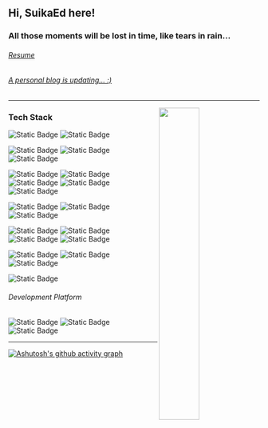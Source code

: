 ## Hi, SuikaEd here!  

### All those moments will be lost in time, like tears in rain...  

###### [Resume](https://suikaed.github.io/Resmue/)
###### [A personal blog is updating... :)](https://suikaed.github.io/)  

<!--
![Metrics](https://metrics.lecoq.io/SuikaEd?template=classic&base.community=0&base.repositories=0&base.metadata=0&isocalendar=1&base=header%2C%20activity%2C%20community%2C%20repositories%2C%20metadata&base.indepth=false&base.hireable=false&base.skip=false&isocalendar=false&isocalendar.duration=half-year&config.timezone=Asia%2FShanghai)  
-------
-->
<!--
[![Anurag's GitHub stats](https://github-readme-stats.vercel.app/api?username=SuikaEd&count_private=true&theme=bear&count_private=true)](https://github.com/SuikaEd/github-readme-stats)
-->

-------

<div>
<img width="40%" align="right" src="https://github-readme-stats.vercel.app/api/top-langs/?username=SuikaEd&layout=compact&theme=bear&hide=scss,shaderlab,css&count_private=true&show_icons=true" />
</div>

### Tech Stack
![Static Badge](https://img.shields.io/badge/Python-3776AB?logo=python&logoColor=FFFFFF)
![Static Badge](https://img.shields.io/badge/Django-092E20?logo=django&logoColor=FFFFFF)  

![Static Badge](https://img.shields.io/badge/Java%2FKotlin-7F52FF?logo=kotlin&logoColor=FFFFFF)
![Static Badge](https://img.shields.io/badge/SpringBoot-6DB33F?logo=springboot&logoColor=FFFFFF)
![Static Badge](https://img.shields.io/badge/PUML-FABD14?logo=uml&logoColor=FFFFFF)  

![Static Badge](https://img.shields.io/badge/JavaScript-F7DF1E?logo=javascript&logoColor=FFFFFF)
![Static Badge](https://img.shields.io/badge/Node.js-5FA04E?logo=nodedotjs&logoColor=FFFFFF)
![Static Badge](https://img.shields.io/badge/Express.js-000000?logo=express&logoColor=FFFFFF)
![Static Badge](https://img.shields.io/badge/React.js-61DAFB?logo=react&logoColor=FFFFFF)
![Static Badge](https://img.shields.io/badge/Next.js-000000?logo=nextdotjs&logoColor=FFFFFF)  

![Static Badge](https://img.shields.io/badge/Unity-FFFFFF?logo=unity&logoColor=000000)
![Static Badge](https://img.shields.io/badge/C%23-512BD4?logo=dotnet&logoColor=FFFFFF)
![Static Badge](https://img.shields.io/badge/WebGL-990000?logo=webgl&logoColor=FFFFFF)  

![Static Badge](https://img.shields.io/badge/AndroidStudio-3DDC84?logo=androidstudio&logoColor=FFFFFF)
![Static Badge](https://img.shields.io/badge/Xcode-147EFB?logo=xcode&logoColor=FFFFFF)
![Static Badge](https://img.shields.io/badge/Flutter-02569B?logo=flutter&logoColor=FFFFFF)
![Static Badge](https://img.shields.io/badge/Swift-F05138?logo=swift&logoColor=FFFFFF)  

![Static Badge](https://img.shields.io/badge/MySQL-4479A1?logo=mysql&logoColor=FFFFFF)
![Static Badge](https://img.shields.io/badge/HTML-E34F26?logo=html5&logoColor=FFFFFF)
![Static Badge](https://img.shields.io/badge/CSS-1572B6?logo=css3&logoColor=FFFFFF)  

![Static Badge](https://img.shields.io/badge/Rust-000000?logo=rust&logoColor=FFFFFF)  

###### *Development Platform*  
![Static Badge](https://img.shields.io/badge/MacOS-000000?logo=apple&logoColor=FFFFFF)
![Static Badge](https://img.shields.io/badge/GitHub-181717?logo=github&logoColor=FFFFFF)
![Static Badge](https://img.shields.io/badge/Trello-0052CC?logo=trello&logoColor=FFFFFF)  



<!--
![Static Badge](https://img.shields.io/badge/KeilStudio-03234B?logo=stmicroelectronics&logoColor=FFFFFF)
![Static Badge](https://img.shields.io/badge/C++-00599C?logo=cplusplus&logoColor=FFFFFF)
![Static Badge](https://img.shields.io/badge/VHDL-ED1C24?logo=amd&logoColor=FFFFFF)
![Static Badge](https://img.shields.io/badge/PremierePro-9999FF?logo=adobepremierepro&logoColor=FFFFFF)
![Static Badge](https://img.shields.io/badge/MATLAB-000000?logo=matrix&logoColor=FFFFFF)
![Static Badge](https://img.shields.io/badge/Gitee-C71D23?logo=gitee&logoColor=FFFFFF)
![Static Badge](https://img.shields.io/badge/Notion-000000?logo=notion&logoColor=FFFFFF)
-->






-------
[![Ashutosh's github activity graph](https://github-readme-activity-graph.vercel.app/graph?username=SuikaEd&theme=tokyo-night&height=400&hide_border=true)](https://github.com/SuikaEd/github-readme-activity-graph)
<!--
**SuikaEd/SuikaEd** is a ✨ _special_ ✨ repository because its `README.md` (this file) appears on your GitHub profile.

Here are some ideas to get you started:

- 🔭 I’m currently working on ...
- 🌱 I’m currently learning ...
- 👯 I’m looking to collaborate on ...
- 🤔 I’m looking for help with ...
- 💬 Ask me about ...
- 📫 How to reach me: ...
- 😄 Pronouns: ...
- ⚡ Fun fact: ...
-->
